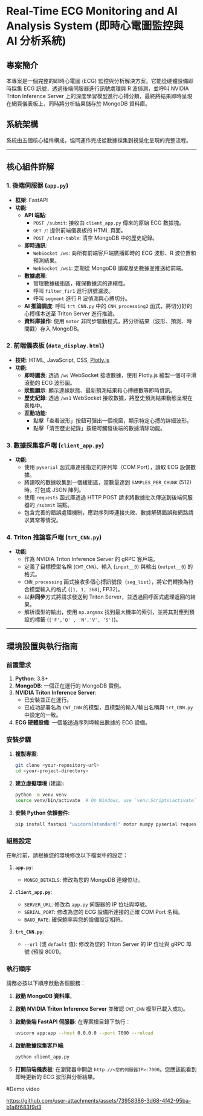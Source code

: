 # Real-Time ECG Monitoring and AI Analysis System (即時心電圖監控與 AI 分析系統)

## 專案簡介

本專案是一個完整的即時心電圖 (ECG) 監控與分析解決方案。它能從硬體設備即時採集 ECG 訊號，透過後端伺服器進行訊號處理與 R 波偵測，並呼叫 NVIDIA Triton Inference Server 上的深度學習模型進行心搏分類，最終將結果即時呈現在網頁儀表板上，同時將分析結果儲存於 MongoDB 資料庫。

## 系統架構

系統由五個核心組件構成，協同運作完成從數據採集到視覺化呈現的完整流程。


---

## 核心組件詳解

### 1. 後端伺服器 (`app.py`)

-   **框架**: FastAPI
-   **功能**:
    -   **API 端點**:
        -   `POST /submit`: 接收由 `client_app.py` 傳來的原始 ECG 數據塊。
        -   `GET /`: 提供前端儀表板的 HTML 頁面。
        -   `POST /clear-table`: 清空 MongoDB 中的歷史紀錄。
    -   **即時通訊**:
        -   `WebSocket /ws`: 向所有前端客戶端廣播即時的 ECG 波形、R 波位置和預測結果。
        -   `WebSocket /ws1`: 定期從 MongoDB 讀取歷史數據並推送給前端。
    -   **數據處理**:
        -   管理數據緩衝區，確保數據流的連續性。
        -   呼叫 `filter_fir1` 進行訊號濾波。
        -   呼叫 `segment` 進行 R 波偵測與心搏切分。
    -   **AI 推論調度**: 呼叫 `trt_CNN.py` 中的 `CNN_processing2` 函式，將切分好的心搏樣本送至 Triton Server 進行推論。
    -   **資料庫操作**: 使用 `motor` 非同步驅動程式，將分析結果（波形、預測、時間戳）存入 MongoDB。

### 2. 前端儀表板 (`data_display.html`)

-   **技術**: HTML, JavaScript, CSS, [Plotly.js](https://plotly.com/javascript/)
-   **功能**:
    -   **即時圖表**: 透過 `/ws` WebSocket 接收數據，使用 Plotly.js 繪製一個可平滑滾動的 ECG 波形圖。
    -   **狀態顯示**: 顯示連線狀態、最新預測結果和心搏總數等即時資訊。
    -   **歷史紀錄**: 透過 `/ws1` WebSocket 接收數據，將歷史預測結果動態呈現在表格中。
    -   **互動功能**:
        -   點擊「查看波形」按鈕可彈出一個視窗，顯示特定心搏的詳細波形。
        -   點擊「清空歷史紀錄」按鈕可觸發後端的數據清除功能。

### 3. 數據採集客戶端 (`client_app.py`)

-   **功能**:
    -   使用 `pyserial` 函式庫連接指定的序列埠（COM Port），讀取 ECG 設備數據。
    -   將讀取的數據收集到一個緩衝區，當數量達到 `SAMPLES_PER_CHUNK` (512) 時，打包成 JSON 陣列。
    -   使用 `requests` 函式庫透過 HTTP POST 請求將數據批次傳送到後端伺服器的 `/submit` 端點。
    -   包含完善的錯誤處理機制，應對序列埠連接失敗、數據解碼錯誤和網路請求異常等情況。

### 4. Triton 推論客戶端 (`trt_CNN.py`)

-   **功能**:
    -   作為 NVIDIA Triton Inference Server 的 gRPC 客戶端。
    -   定義了目標模型名稱 (`CWT_CNN`)、輸入 (`input__0`) 與輸出 (`output__0`) 的格式。
    -   `CNN_processing` 函式接收多個心搏訊號段（`seg_list`），將它們轉換為符合模型輸入的格式 (`[1, 1, 368]`, FP32)。
    -   以**非同步**方式將請求發送到 Triton Server，並透過回呼函式處理返回的結果。
    -   解析模型的輸出，使用 `np.argmax` 找到最大機率的索引，並將其對應到預設的標籤 (`['F','Q' , 'N','V', 'S']`)。

---

## 環境設置與執行指南

### 前置需求

1.  **Python**: 3.8+
2.  **MongoDB**: 一個正在運行的 MongoDB 實例。
3.  **NVIDIA Triton Inference Server**:
    -   已安裝並正在運行。
    -   已成功部署名為 `CWT_CNN` 的模型，且模型的輸入/輸出名稱與 `trt_CNN.py` 中設定的一致。
4.  **ECG 硬體設備**: 一個能透過序列埠輸出數據的 ECG 設備。

### 安裝步驟

1.  **複製專案**:
    ```bash
    git clone <your-repository-url>
    cd <your-project-directory>
    ```

2.  **建立虛擬環境** (建議):
    ```bash
    python -m venv venv
    source venv/bin/activate  # On Windows, use `venv\Scripts\activate`
    ```

3.  **安裝 Python 依賴套件**:
    ```bash
    pip install fastapi "uvicorn[standard]" motor numpy pyserial requests tritonclient[grpc]
    ```

### 組態設定

在執行前，請根據您的環境修改以下檔案中的設定：

1.  **`app.py`**:
    -   `MONGO_DETAILS`: 修改為您的 MongoDB 連線位址。

2.  **`client_app.py`**:
    -   `SERVER_URL`: 修改為 `app.py` 伺服器的 IP 位址與埠號。
    -   `SERIAL_PORT`: 修改為您的 ECG 設備所連接的正確 COM Port 名稱。
    -   `BAUD_RATE`: 確保鮑率與您的設備設定相符。

3.  **`trt_CNN.py`**:
    -   `--url` (或 `default` 值): 修改為您的 Triton Server 的 IP 位址與 gRPC 埠號 (預設 8001)。

### 執行順序

請務必按以下順序啟動各個服務：

1.  **啟動 MongoDB 資料庫**。

2.  **啟動 NVIDIA Triton Inference Server** 並確認 `CWT_CNN` 模型已載入成功。

3.  **啟動後端 FastAPI 伺服器**:
    在專案根目錄下執行：
    ```bash
    uvicorn app:app --host 0.0.0.0 --port 7000 --reload
    ```

4.  **啟動數據採集客戶端**:
    ```bash
    python client_app.py
    ```

5.  **打開前端儀表板**:
    在瀏覽器中開啟 `http://<您的伺服器IP>:7000`。您應該能看到即時更新的 ECG 波形與分析結果。

#Demo video


https://github.com/user-attachments/assets/73958386-3d68-4f42-95ba-b1a6f683f9d3

